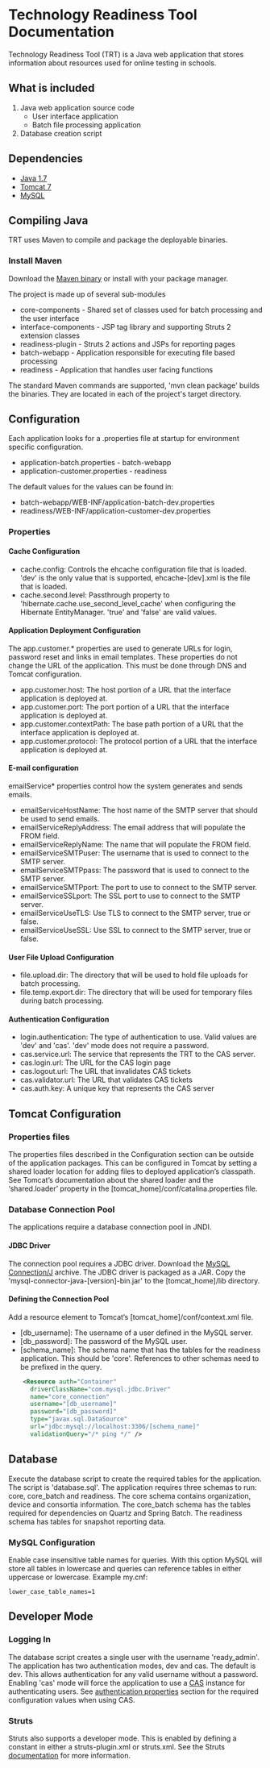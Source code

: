 # Technology Readiness Tool Documentation

Technology Readiness Tool (TRT) is a Java web application that stores information about resources used for online testing
in schools.

## What is included
1. Java web application source code
    - User interface application
    - Batch file processing application
2. Database creation script

## Dependencies

- [Java 1.7](http://www.oracle.com/technetwork/java/javase/downloads/jdk7-downloads-1880260.html)
- [Tomcat 7](http://tomcat.apache.org/download-70.cgi)
- [MySQL](http://dev.mysql.com/downloads/mysql/)

## Compiling Java
TRT uses Maven to compile and package the deployable binaries.

### Install Maven
Download the [Maven binary](http://maven.apache.org/download.cgi) or install with your package manager.

The project is made up of several sub-modules

- core-components - Shared set of classes used for batch processing and the user interface
- interface-components - JSP tag library and supporting Struts 2 extension classes
- readiness-plugin - Struts 2 actions and JSPs for reporting pages
- batch-webapp - Application responsible for executing file based processing
- readiness - Application that handles user facing functions

The standard Maven commands are supported, 'mvn clean package' builds the binaries. They are located in each of the project's
target directory.

## Configuration

Each application looks for a .properties file at startup for environment specific configuration.

- application-batch.properties - batch-webapp
- application-customer.properties - readiness

The default values for the values can be found in:

- batch-webapp/WEB-INF/application-batch-dev.properties
- readiness/WEB-INF/application-customer-dev.properties

### Properties
#### Cache Configuration
- cache.config: Controls the ehcache configuration file that is loaded. 'dev' is the only value that is supported, ehcache-[dev].xml is the file that is loaded.
- cache.second.level: Passthrough property to 'hibernate.cache.use_second_level_cache' when configuring the Hibernate EntityManager. 'true' and 'false' are valid values.

#### Application Deployment Configuration
The app.customer.* properties are used to generate URLs for login, password reset and links in email templates. These properties do not change the URL of the application. This must be done through DNS and Tomcat configuration.

- app.customer.host: The host portion of a URL that the interface application is deployed at.
- app.customer.port: The port portion of a URL that the interface application is deployed at.
- app.customer.contextPath: The base path portion of a URL that the interface application is deployed at.
- app.customer.protocol: The protocol portion of a URL that the interface application is deployed at.

#### E-mail configuration
emailService* properties control how the system generates and sends emails.

- emailServiceHostName: The host name of the SMTP server that should be used to send emails.
- emailServiceReplyAddress: The email address that will populate the FROM field.
- emailServiceReplyName: The name that will populate the FROM field.
- emailServiceSMTPuser: The username that is used to connect to the SMTP server.
- emailServiceSMTPpass: The password that is used to connect to the SMTP server.
- emailServiceSMTPport: The port to use to connect to the SMTP server.
- emailServiceSSLport: The SSL port to use to connect to the SMTP server.
- emailServiceUseTLS: Use TLS to connect to the SMTP server, true or false.
- emailServiceUseSSL: Use SSL to connect to the SMTP server, true or false.

#### User File Upload Configuration
- file.upload.dir: The directory that will be used to hold file uploads for batch processing.
- file.temp.export.dir: The directory that will be used for temporary files during batch processing.

#### Authentication Configuration
- login.authentication: The type of authentication to use. Valid values are 'dev' and 'cas'. 'dev' mode does not require a password.
- cas.service.url: The service that represents the TRT to the CAS server.
- cas.login.url: The URL for the CAS login page
- cas.logout.url: The URL that invalidates CAS tickets
- cas.validator.url: The URL that validates CAS tickets
- cas.auth.key: A unique key that represents the CAS server

## Tomcat Configuration

### Properties files

The properties files described in the Configuration section can be outside of the application packages. This can be configured in Tomcat by setting a shared loader location for adding files to deployed application’s classpath. See Tomcat’s documentation about the shared loader and the ‘shared.loader’ property in the [tomcat_home]/conf/catalina.properties file.

### Database Connection Pool

The applications require a database connection pool in JNDI.

#### JDBC Driver

The connection pool requires a JDBC driver. Download the [MySQL Connection/J](http://dev.mysql.com/downloads/connector/j/) archive. The JDBC driver is packaged as a JAR. Copy the 'mysql-connector-java-[version]-bin.jar' to the [tomcat_home]/lib directory.

#### Defining the Connection Pool

Add a resource element to Tomcat’s [tomcat_home]/conf/context.xml file.

- [db_username]: The username of a user defined in the MySQL server.
- [db_password]: The password of the MySQL user.
- [schema_name]: The schema name that has the tables for the readiness application. This should be 'core'. References to other schemas need to be prefixed in the query.

```xml
    <Resource auth="Container"
      driverClassName="com.mysql.jdbc.Driver"
      name="core_connection"
      username="[db_username]"
      password="[db_password]"
      type="javax.sql.DataSource"
      url="jdbc:mysql://localhost:3306/[schema_name]"
      validationQuery="/* ping */" />
```

## Database
Execute the database script to create the required tables for the application. The script is 'database.sql'. The application requires three schemas to run: core, core_batch and readiness. The core schema contains organization, device and consortia information. The core_batch schema has the tables required for dependencies on Quartz and Spring Batch. The readiness schema has tables for snapshot reporting data.

### MySQL Configuration

Enable case insensitive table names for queries. With this option MySQL will store all tables in lowercase and queries can reference tables in either uppercase or lowercase. Example my.cnf:
```properties
lower_case_table_names=1
```

## Developer Mode

### Logging In

The database script creates a single user with the username 'ready_admin'. The application has two authentication modes, dev and cas. The default is dev. This allows authentication for any valid username without a password. Enabling 'cas' mode will force the application to use a [CAS](http://www.jasig.org/cas) instance for authenticating users. See [authentication properties](#authentication-configuration) section for the required configuration values when using CAS.

### Struts

Struts also supports a developer mode. This is enabled by defining a constant in either a struts-plugin.xml or struts.xml. See the Struts [documentation](http://struts.apache.org/release/2.3.x/docs/devmode.html) for more information.